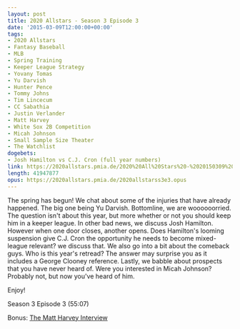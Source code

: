 ```yaml
---
layout: post
title: 2020 Allstars - Season 3 Episode 3
date: '2015-03-09T12:00:00+00:00'
tags:
- 2020 Allstars
- Fantasy Baseball
- MLB
- Spring Training
- Keeper League Strategy
- Yovany Tomas
- Yu Darvish
- Hunter Pence
- Tommy Johns
- Tim Lincecum
- CC Sabathia
- Justin Verlander
- Matt Harvey
- White Sox 2B Competition
- Micah Johnson
- Small Sample Size Theater
- The Watchlist
dogebets:
- Josh Hamilton vs C.J. Cron (full year numbers)
link: https://2020allstars.pmia.de/2020%20All%20Stars%20-%2020150309%20-%20Season%203%20Episode%2003%20%2844%29%20-%20Final.mp3
length: 41947877
opus: https://2020allstars.pmia.de/2020allstarss3e3.opus
---
```

The spring has begun!  We chat about some of the injuries that have already happened.  The big one being Yu Darvish.  Bottomline, we are woooooorried.  The question isn't about this year, but more whether or not you should keep him in a keeper league.  In other bad news, we discuss Josh Hamilton.  However when one door closes, another opens.  Does Hamilton's looming suspension give C.J. Cron the opportunity he needs to become mixed-league relevant?  we discuss that.  We also go into a bit about the comeback guys.  Who is this year's retread?  The answer may surprise you as it includes a George Clooney reference.  Lastly, we babble about prospects that you have never heard of.  Were you interested in Micah Johnson?  Probably not, but now you've heard of him.

Enjoy!

Season 3 Episode 3 (55:07)

Bonus:  [The Matt Harvey Interview](https://www.youtube.com/watch?v=V0D8V0dCbf8)